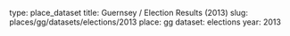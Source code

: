 type: place_dataset
title: Guernsey / Election Results (2013)
slug: places/gg/datasets/elections/2013
place: gg
dataset: elections
year: 2013
